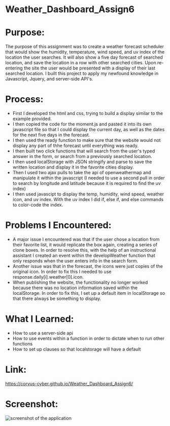 # Weather_Dashboard_Assign6

# Purpose:
The purpose of this assignment was to create a weather forecast scheduler that would show the humidity, temperature, wind speed, and uv index of the location the user searches. It will also show a five day forecast of searched location, and save the location in a row with other searched cities. Upon re-entering the site the user would be presented with a display of their last searched location. I built this project to apply my newfound knowledge in Javascript, Jquery, and server-side API's. 

# Process:
* First I developed the html and css, trying to build a display similar to the example provided. 
* I then copied the code for the moment.js and pasted it into its own javascript file so that I could display the current day, as well as the dates for the next five days in the forecast.
* I then used the ready function to make sure that the website would not display any part of thhe forecast until everything was ready. 
* I then built two click functions that will search from the user's typed answer in the form, or search from a previously searched location. 
* I then used localStorage with JSON stringify and parse to save the written location and display it in the favorite cities display. 
* Then I used two ajax pulls to take the api of openweathermap and manipulate it within the javascript (I needed to use a second pull in order to search by longitude and latitude because it is required to find the uv index)
* I then used javascipt to display the temp, humidity, wind speed, weather icon, and uv index. With the uv index I did if, else if, and else commands to color-code the index.  

# Problems I Encountered:
* A major issue I encountered was that if the user chose a location from their favorite list, it would replicate the box again, creating a series of clone boxes. In order to resolve this, with the help of an instructional assistant I created an event within the developWeather function that only responds when the user enters info in the search form. 
* Another issue was that in the forecast, the icons were just copies of the original icon. In order to fix this I needed to use response.daily[i].weather[0].icon.
* When publishing the website, the functionality no longer worked because there was no location information saved within the localStorage. In order to fix this, I set up a default item in localStorage so that there always be something to display.

# What I Learned:
* How to use a server-side api
* How to use events within a function in order to dictate when to run other functions
* How to set up clauses so that localstorage will have a default

# Link: 
https://corvus-cyber.github.io/Weather_Dashboard_Assign6/

# Screenshot: 
![screenshot of the application](.assets/image/Weather-dashboard.png)